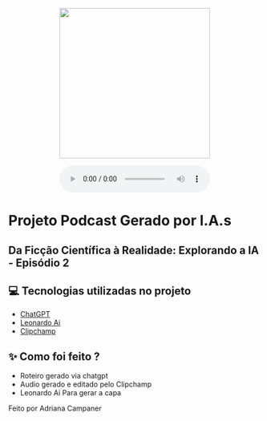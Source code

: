 <p align="center">
<img 
    src="./assets/cover.png"
    width="300"
/>
</p>


<div align="center">
    <audio src="output/podcast_editado.MP3" controls title="Podcast editado"></audio>
</div>

# Projeto Podcast Gerado por I.A.s
## Da Ficção Científica à Realidade: Explorando a IA - Episódio 2


## 💻 Tecnologias utilizadas no projeto

- [ChatGPT](https://chat.openai.com/) 
- [Leonardo Ai](https://leonardo.ai/)
- [Clipchamp](https://clipchamp.com/pt-br/)

## ✨ Como foi feito ?

- Roteiro gerado via chatgpt
- Audio gerado e editado pelo Clipchamp
- Leonardo Ai Para gerar a capa


Feito por Adriana Campaner
